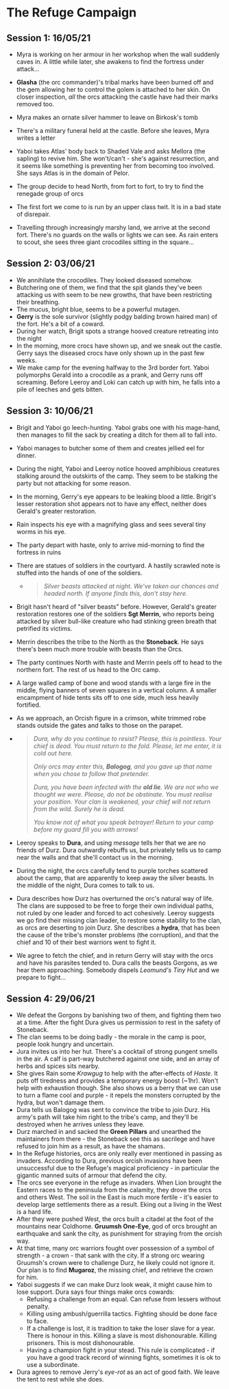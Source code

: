 # The Refuge Campaign

## Session 1: 16/05/21

- Myra is working on her armour in her workshop when the wall suddenly caves in. A little while later, she awakens to find the fortress under attack...

- **Glasha** (the orc commander)'s tribal marks have been burned off and the gem allowing her to control the golem is attached to her skin. On closer inspection, *all* the orcs attacking the castle have had their marks removed too.

- Myra makes an ornate silver hammer to leave on Birkosk's tomb

- There's a military funeral held at the castle. Before she leaves, Myra writes a letter

- Yaboi takes Atlas' body back to Shaded Vale and asks Mellora (the sapling) to revive him. She won't/can't - she's against resurrection, and it seems like something is preventing her from becoming too involved. She says Atlas is in the domain of Pelor.
- The group decide to head North, from fort to fort, to try to find the renegade group of orcs
- The first fort we come to is run by an upper class twit. It is in a bad state of disrepair.
- Travelling through increasingly marshy land, we arrive at the second fort. There's no guards on the walls or lights we can see. As rain enters to scout, she sees three giant crocodiles sitting in the square...

## Session 2: 03/06/21

- We annihilate the crocodiles. They looked diseased somehow.
- Butchering one of them, we find that the spit glands they've been attacking us with seem to be new growths, that have been restricting their breathing.
- The mucus, bright blue, seems to be a powerful mutagen.
- **Gerry** is the sole survivor (slightly podgy balding brown haired man) of the fort. He's a bit of a coward.
- During her watch, Brigit spots a strange hooved creature retreating into the night
- In the morning, more crocs have shown up, and we sneak out the castle. Gerry says the diseased crocs have only shown up in the past few weeks.
- We make camp for the evening halfway to the 3rd border fort. Yaboi polymorphs Gerald into a crocodile as a prank, and Gerry runs off screaming. Before Leeroy and Loki can catch up with him, he falls into a pile of leeches and gets bitten.

## Session 3: 10/06/21

- Brigit and Yaboi go leech-hunting. Yaboi grabs one with his mage-hand, then manages to fill the sack by creating a ditch for them all to fall into.

- Yaboi manages to butcher some of them and creates jellied eel for dinner.

- During the night, Yaboi and Leeroy notice hooved amphibious creatures stalking around the outskirts of the camp. They seem to be stalking the party but not attacking for some reason.

- In the morning, Gerry's eye appears to be leaking blood a little. Brigit's lesser restoration shot appears not to have any effect, neither does Gerald's greater restoration.

- Rain inspects his eye with a magnifying glass and sees several tiny worms in his eye.

- The party depart with haste, only to arrive mid-morning to find the fortress in ruins

- There are statues of soldiers in the courtyard. A hastily scrawled note is stuffed into the hands of one of the soldiers.

  - > *Silver beasts attacked at night. We've taken our chances and headed north. If anyone finds this, don't stay here.*

- Brigit hasn't heard of "silver beasts" before. However, Gerald's greater restoration restores one of the soldiers **Sgt Merrin**, who reports being attacked by silver bull-like creature who had stinking green breath that petrified its victims.

- Merrin describes the tribe to the North as the **Stoneback**. He says there's been much more trouble with beasts than the Orcs.

-  The party continues North with haste and Merrin peels off to head to the northern fort. The rest of us head to the Orc camp.

- A large walled camp of bone and wood stands with a large fire in the middle, flying banners of seven squares in a vertical column. A smaller encampment of hide tents sits off to one side, much less heavily fortified.

- As we approach, an Orcish figure in a crimson, white trimmed robe stands outside the gates and talks to those on the parapet.

- > *Dura, why do you continue to resist? Please, this is pointless. Your chief is dead. You must return to the fold. Please, let me enter, it is cold out here.*
  >
  > *Only orcs may enter this, **Balogog**, and you gave up that name when you chose to follow that pretender.*
  >
  > *Dura, you have been infected with the **old lie**. We are not who we thought we were. Please, do not be obstinate. You must realise your position. Your clan is weakened, your chief will not return from the wild. Surely he is dead.*
  >
  > *You know not of what you speak betrayer! Return to your camp before my guard fill you with arrows!*

- Leeroy speaks to **Dura**, and using *message* tells her that we are no friends of Durz. Dura outwardly rebuffs us, but privately tells us to camp near the walls and that she'll contact us in the morning.

- During the night, the orcs carefully tend to purple torches scattered about the camp, that are apparently to keep away the silver beasts. In the middle of the night, Dura comes to talk to us.

- Dura describes how Durz has overturned the orc's natural way of life. The clans are supposed to be free to forge their own individual paths, not ruled by one leader and forced to act cohesively. Leeroy suggests we go find their missing clan leader, to restore some stability to the clan, as orcs are deserting to join Durz. She describes a **hydra**, that has been the cause of the tribe's monster problems (the corruption), and that the chief and 10 of their best warriors went to fight it.

- We agree to fetch the chief, and in return Gerry will stay with the orcs and have his parasites tended to. Dura calls the beasts Gorgons, as we hear them approaching. Somebody dispels *Leomund's Tiny Hut* and we prepare to fight...

## Session 4: 29/06/21

- We defeat the Gorgons by banishing two of them, and fighting them two at a time. After the fight Dura gives us permission to rest in the safety of Stoneback.
- The clan seems to be doing badly - the morale in the camp is poor, people look hungry and uncertain.
- Jura invites us into her hut. There's a cocktail of strong pungent smells in the air. A calf is part-way butchered against one side, and an array of herbs and spices sits nearby. 
- She gives Rain some *Krawgug* to help with the after-effects of *Haste*. It puts off tiredness and provides a temporary energy boost (~1hr). Won't help with exhaustion though. She also shows us a berry that we can use to turn a flame cool and purple - it repels the monsters corrupted by the hydra, but won't damage them.
- Dura tells us Balogog was sent to convince the tribe to join Durz. His army's path will take him right to the tribe's camp, and they'll be destroyed when he arrives unless they leave.
- Durz marched in and sacked the **Green Pillars** and unearthed the maintainers from there - the Stoneback see this as sacrilege and have refused to join him as a result, as have the shamans.
- In the Refuge histories, orcs are only really ever mentioned in passing as invaders. According to Dura, previous orcish invasions have been unsuccessful due to the Refuge's magical proficiency - in particular the gigantic manned suits of armour that defend the city.
- The orcs see everyone in the refuge as invaders. When Lion brought the Eastern races to the peninsula from the calamity, they drove the orcs and others West. The soil in the East is much more fertile - it's easier to develop large settlements there as a result. Eking out a living in the West is a hard life. 
- After they were pushed West, the orcs built a citadel at the foot of the mountains near Coldhome. **Gruumsh One-Eye**, god of orcs brought an earthquake and sank the city, as punishment for straying from the orcish way.
- At that time, many orc warriors fought over possession of a symbol of strength - a crown - that sank with the city. If a strong orc wearing Gruumsh's crown were to challenge Durz, he likely could not ignore it. Our plan is to find **Mugaroz**, the missing chief, and retrieve the crown for him.
- Yaboi suggests if we can make Durz look weak, it might cause him to lose support. Dura says four things make orcs cowards:
  - Refusing a challenge from an equal. Can refuse from lessers without penalty.
  - Killing using ambush/guerrilla tactics. Fighting should be done face to face.
  - If a challenge is lost, it is tradition to take the loser slave for a year. There is honour in this. Killing a slave is most dishonourable. Killing prisoners. This is most dishonourable.
  - Having a champion fight in your stead.  This rule is complicated - if you have a good track record of winning fights, sometimes it is ok to use a subordinate. 
- Dura agrees to remove Jerry's *eye-rot* as an act of good faith. We leave the tent to rest while she does.

